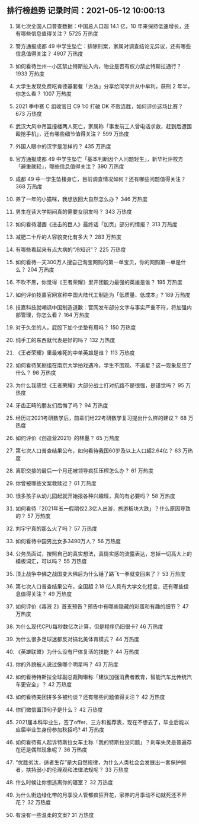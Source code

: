 
## 排行榜趋势 记录时间：2021-05-12 10:00:13
  
  1. 第七次全国人口普查数据：中国总人口超 14.1 亿，10 年来保持低速增长，还有哪些信息值得关注？ 5725 万热度
    
  2. 警方通报成都 49 中学生坠亡：排除刑案，家属对调查结论无异议，还有哪些信息值得关注？ 4907 万热度
    
  3. 如何看待兰州一小区禁止特斯拉入内，物业是否有权力禁止特斯拉通行？ 1933 万热度
    
  4. 大学生发现免费吃肯德基套餐「方法」分享给同学并从中牟利，获刑 2 年半，你怎么看？ 1007 万热度
    
  5. 2021 季中赛 C 组收官日 C9 1:0 打破 DK 不败连胜，如何评价这场比赛？ 673 万热度
    
  6. 武汉大风中吊篮撞楼两人死亡，家属称「事发前工人曾电话求救，赶到后遭围殴抢手机」，还有哪些细节值得关注？ 599 万热度
    
  7. 外国人眼中的汉字是怎样的？ 435 万热度
    
  8. 官方通报成都 49 中学生坠亡「基本判断因个人问题轻生」，新华社评校方「避重就轻」，哪些信息值得关注？ 390 万热度
    
  9. 成都 49 中一学生坠楼身亡，目前调查情况如何？还有哪些问题值得关注？ 368 万热度
    
  10. 养了一年的小猫咪，我想放回大自然怎么办？ 346 万热度
    
  11. 男生在读大学期间真的需要女朋友吗？ 343 万热度
    
  12. 如何看待漫画《进击的巨人》最终话「加页」部分的情报？ 313 万热度
    
  13. 减肥二十斤的人容貌变化有多大？ 283 万热度
    
  14. 有哪些看起来有点大病的“冷知识”？ 225 万热度
    
  15. 如何看待一天300万人搜自己淘宝网购的第一单宝贝，你的网购第一单是什么？ 204 万热度
    
  16. 不吹不黑，你觉得《王者荣耀》里开团能力最强的英雄是谁？ 195 万热度
    
  17. 如何评价技嘉官网宣称中国大陆代工制造为「低质量、低成本」? 189 万热度
    
  18. 技嘉科技就嘲讽中国制造道歉：官网发布部分文字与事实严重不符，将加强内部管理，你怎么看？ 164 万热度
    
  19. 对于久坐的人，屁股下加个坐垫有用吗？ 150 万热度
    
  20. 纯手工的东西就代表是好的吗？ 132 万热度
    
  21. 《王者荣耀》里最难死的中单英雄是谁？ 113 万热度
    
  22. 如何看待某剧组在南京大学拍戏遇冷，学生不围观、不追星？这一现象反应了什么？ 96 万热度
    
  23. 为什么我感觉《王者荣耀》大部分战士打对抗路不是很强，是错觉吗？ 95 万热度
    
  24. 牙齿正畸的朋友们后悔了吗？ 94 万热度
    
  25. 经历过2021考研数学后，前辈们给22考研数学复习提出什么样的建议？ 68 万热度
    
  26. 如何评价《创造营2021》的林墨？ 65 万热度
    
  27. 第七次人口普查结果公布，如何看待我国60岁及以上人口超2.64亿？ 63 万热度
    
  28. 离职交接的最后一个月还被领导疯狂压榨怎么办？ 61 万热度
    
  29. 你曾被哪些文案救赎过？ 61 万热度
    
  30. 很多孩子从幼儿园起就开始报各种兴趣班，真的有必要吗？ 58 万热度
    
  31. 如何看待「2021年五一假期仅2.3亿人出游，旅游板块大跌」？什么原因导致的？ 57 万热度
    
  32. 刘宇宁真的那么火了吗？ 57 万热度
    
  33. 如何看待中国男比女多3490万人？ 56 万热度
    
  34. 公务员面试，按照自己的真实想法，真情实感的流露表达，忘掉一切高大上的模板词汇，可以吗？ 55 万热度
    
  35. 顶上战争中佛之战国变大佛后为什么锤了路飞一拳就变回来了？ 53 万热度
    
  36. 第七次人口普查结果公布，全国超 2.18 亿人具有大学文化程度，还有哪些信息值得关注？ 49 万热度
    
  37. 如何评价《毒液 2》首支预告？预告中有哪些隐藏的彩蛋和有趣的细节？ 47 万热度
    
  38. 为什么现代CPU每秒数亿次计算，但是程序仍旧很卡? 46 万热度
    
  39. 为什么很多足球迷都反对搞北美体育模式？ 44 万热度
    
  40. 《英雄联盟》为什么没有尸体复活的技能？ 44 万热度
    
  41. 你的外貌被人说过像哪个明星吗？ 43 万热度
    
  42. 如何看待特斯拉全球副总裁陶琳称「建议加强消费者教育，智能汽车比传统汽车更安全」？ 42 万热度
    
  43. 如何看待美团拼多多被约谈？还有哪些问题值得关注？ 42 万热度
    
  44. 你们微信置顶句子是什么？ 42 万热度
    
  45. 2021届本科毕业生，签了offer、三方和推荐表，现在不想去了，毕业后能以应届毕业生身份参加秋招吗? 41 万热度
    
  46. 如何看待有人起诉特斯拉女车主称「我的特斯拉没问题」？刹车失灵是普遍存在还是偶然现象呢？ 36 万热度
    
  47. “优胜劣汰，适者生存”是大自然规律，为什么人类社会会发展出一套保护弱者，扶持弱小的伦理观和法律法规呢？ 33 万热度
    
  48. 什么时候让你想逃离你的寝室？ 32 万热度
    
  49. 为什么街边绿化带的月季没人管都疯狂开花，家养的月季动不动就死还不开花？ 32 万热度
    
  50. 有没有一些温柔的文案? 31 万热度
    